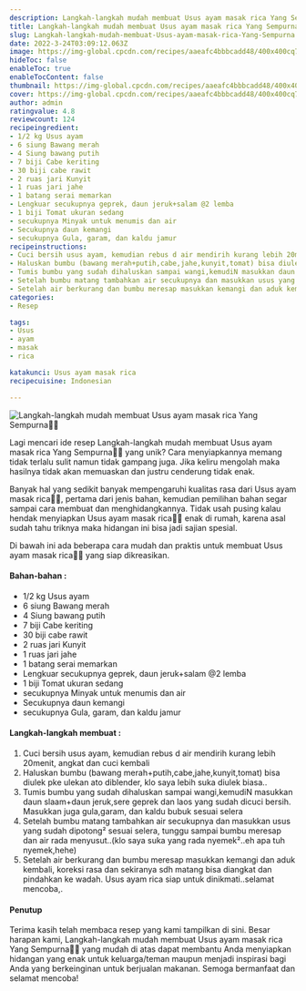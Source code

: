 ```yaml
---
description: Langkah-langkah mudah membuat Usus ayam masak rica Yang Sempurna"
title: Langkah-langkah mudah membuat Usus ayam masak rica Yang Sempurna
slug: Langkah-langkah-mudah-membuat-Usus-ayam-masak-rica-Yang-Sempurna
date: 2022-3-24T03:09:12.063Z
image: https://img-global.cpcdn.com/recipes/aaeafc4bbbcadd48/400x400cq70/photo.jpg
hideToc: false
enableToc: true
enableTocContent: false
thumbnail: https://img-global.cpcdn.com/recipes/aaeafc4bbbcadd48/400x400cq70/photo.jpg
cover: https://img-global.cpcdn.com/recipes/aaeafc4bbbcadd48/400x400cq70/photo.jpg
author: admin
ratingvalue: 4.8
reviewcount: 124
recipeingredient:
- 1/2 kg Usus ayam
- 6 siung Bawang merah
- 4 Siung bawang putih
- 7 biji Cabe keriting
- 30 biji cabe rawit
- 2 ruas jari Kunyit
- 1 ruas jari jahe
- 1 batang serai memarkan
- Lengkuar secukupnya geprek, daun jeruk+salam @2 lemba
- 1 biji Tomat ukuran sedang
- secukupnya Minyak untuk menumis dan air
- Secukupnya daun kemangi
- secukupnya Gula, garam, dan kaldu jamur
recipeinstructions:
- Cuci bersih usus ayam, kemudian rebus d air mendirih kurang lebih 20menit, angkat dan cuci kembali
- Haluskan bumbu (bawang merah+putih,cabe,jahe,kunyit,tomat) bisa diulek pke ulekan ato diblender, klo saya lebih suka diulek biasa..
- Tumis bumbu yang sudah dihaluskan sampai wangi,kemudiN masukkan daun slaam+daun jeruk,sere geprek dan laos yang sudah dicuci bersih. Masukkan juga gula,garam, dan kaldu bubuk sesuai selera
- Setelah bumbu matang tambahkan air secukupnya dan masukkan usus yang sudah dipotong² sesuai selera, tunggu sampai bumbu meresap dan air rada menyusut..(klo saya suka yang rada nyemek²..eh apa tuh nyemek,hehe)
- Setelah air berkurang dan bumbu meresap masukkan kemangi dan aduk kembali, koreksi rasa dan sekiranya sdh matang bisa diangkat dan pindahkan ke wadah. Usus ayam rica siap untuk dinikmati..selamat mencoba,.
categories:
- Resep

tags:
- Usus
- ayam
- masak
- rica

katakunci: Usus ayam masak rica
recipecuisine: Indonesian

---
```


![Langkah-langkah mudah membuat Usus ayam masak rica Yang Sempurna👩‍🍳](https://img-global.cpcdn.com/recipes/aaeafc4bbbcadd48/400x400cq70/photo.jpg)

Lagi mencari ide resep Langkah-langkah mudah membuat Usus ayam masak rica Yang Sempurna👩‍🍳 yang unik? Cara menyiapkannya memang tidak terlalu sulit namun tidak gampang juga. Jika keliru mengolah maka hasilnya tidak akan memuaskan dan justru cenderung tidak enak.

Banyak hal yang sedikit banyak mempengaruhi kualitas rasa dari Usus ayam masak rica👩‍🍳, pertama dari jenis bahan, kemudian pemilihan bahan segar sampai cara membuat dan menghidangkannya. Tidak usah pusing kalau hendak menyiapkan Usus ayam masak rica👩‍🍳 enak di rumah, karena asal sudah tahu triknya maka hidangan ini bisa jadi sajian spesial.

Di bawah ini ada beberapa cara mudah dan praktis untuk membuat Usus ayam masak rica👩‍🍳 yang siap dikreasikan.

<!--inarticleads1-->

#### Bahan-bahan :

- 1/2 kg Usus ayam
- 6 siung Bawang merah
- 4 Siung bawang putih
- 7 biji Cabe keriting
- 30 biji cabe rawit
- 2 ruas jari Kunyit
- 1 ruas jari jahe
- 1 batang serai memarkan
- Lengkuar secukupnya geprek, daun jeruk+salam @2 lemba
- 1 biji Tomat ukuran sedang
- secukupnya Minyak untuk menumis dan air
- Secukupnya daun kemangi
- secukupnya Gula, garam, dan kaldu jamur

<!--inarticleads2-->

#### Langkah-langkah membuat :

1. Cuci bersih usus ayam, kemudian rebus d air mendirih kurang lebih 20menit, angkat dan cuci kembali
1. Haluskan bumbu (bawang merah+putih,cabe,jahe,kunyit,tomat) bisa diulek pke ulekan ato diblender, klo saya lebih suka diulek biasa..
1. Tumis bumbu yang sudah dihaluskan sampai wangi,kemudiN masukkan daun slaam+daun jeruk,sere geprek dan laos yang sudah dicuci bersih. Masukkan juga gula,garam, dan kaldu bubuk sesuai selera
1. Setelah bumbu matang tambahkan air secukupnya dan masukkan usus yang sudah dipotong² sesuai selera, tunggu sampai bumbu meresap dan air rada menyusut..(klo saya suka yang rada nyemek²..eh apa tuh nyemek,hehe)
1. Setelah air berkurang dan bumbu meresap masukkan kemangi dan aduk kembali, koreksi rasa dan sekiranya sdh matang bisa diangkat dan pindahkan ke wadah. Usus ayam rica siap untuk dinikmati..selamat mencoba,.

#### Penutup

Terima kasih telah membaca resep yang kami tampilkan di sini. Besar harapan kami, Langkah-langkah mudah membuat Usus ayam masak rica Yang Sempurna👩‍🍳 yang mudah di atas dapat membantu Anda menyiapkan hidangan yang enak untuk keluarga/teman maupun menjadi inspirasi bagi Anda yang berkeinginan untuk berjualan makanan. Semoga bermanfaat dan selamat mencoba!